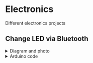 # Electronics
Different electronics projects


## Change LED via Bluetooth

<details>
  
<summary>Diagram and photo</summary>
  
The labels on the left represent the JDY-31 pins.
  
![Arduino diagram](https://github.com/user-attachments/assets/07ef29b7-ea1c-448c-960a-da613fa90604)  

![Photo of hardware](https://github.com/user-attachments/assets/1a8727f0-3570-4572-a2c6-001cdefa37a8)

</details>

<details>
<summary>Arduino code</summary>

![Code file in C](/main.ino)
  
</details>


